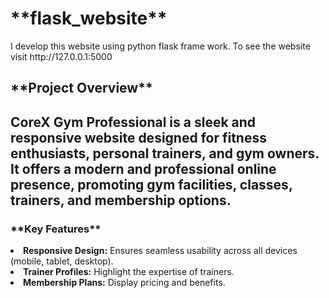 <h1>**flask_website**</h1>
I develop this website using python flask frame work. To see the website visit http://127.0.0.1:5000

<h2>**Project Overview**<h2>
<p>CoreX Gym Professional is a sleek and responsive website designed for fitness enthusiasts, personal trainers, and gym owners. It offers a modern and professional online presence, promoting gym facilities, classes, trainers, and membership options.<p>

<h3>**Key Features**</h3>
<li><strong>Responsive Design:</strong> Ensures seamless usability across all devices (mobile, tablet, desktop).</li>
<li><strong>Trainer Profiles:</strong> Highlight the expertise of trainers.</li>
<li><strong>Membership Plans:</strong> Display pricing and benefits.</li>

